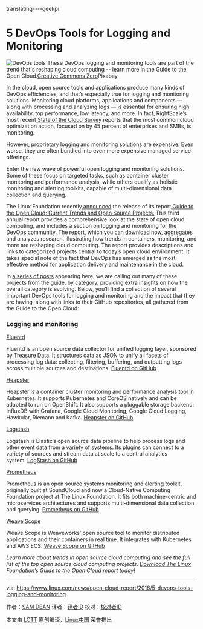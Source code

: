 translating----geekpi

5 DevOps Tools for Logging and Monitoring
============================================================


 ![DevOps tools](https://www.linux.com/sites/lcom/files/styles/rendered_file/public/devops-logging.jpg?itok=8-1glKie "DevOps tools") 
These DevOps logging and monitoring tools are part of the trend that's reshaping cloud computing -- learn more in the Guide to the Open Cloud.[Creative Commons Zero][1]Pixabay

In the cloud, open source tools and applications produce many kinds of DevOps efficiencies, and that’s especially true for logging and monitoring solutions. Monitoring cloud platforms, applications and components — along with processing and analyzing logs — is essential for ensuring high availability, top performance, low latency, and more. In fact, RightScale’s most recent[ State of the Cloud Survey][4] reports that the most common cloud optimization action, focused on by 45 percent of enterprises and SMBs, is monitoring.

However, proprietary logging and monitoring solutions are expensive. Even worse, they are often bundled into even more expensive managed service offerings.

Enter the new wave of powerful open logging and monitoring solutions. Some of these focus on targeted tasks, such as container cluster monitoring and performance analysis, while others qualify as holistic monitoring and alerting toolkits, capable of multi-dimensional data collection and querying.

The Linux Foundation recently[ announced][5] the release of its report[ Guide to the Open Cloud: Current Trends and Open Source Projects.][6] This third annual report provides a comprehensive look at the state of open cloud computing, and includes a section on logging and monitoring for the DevOps community. The report, which you can[ download][7] now, aggregates and analyzes research, illustrating how trends in containers, monitoring, and more are reshaping cloud computing. The report provides descriptions and links to categorized projects central to today’s open cloud environment. It takes special note of the fact that DevOps has emerged as the most effective method for application delivery and maintenance in the cloud.

In [a series of posts][8] appearing here, we are calling out many of these projects from the guide, by category, providing extra insights on how the overall category is evolving. Below, you’ll find a collection of several important DevOps tools for logging and monitoring and the impact that they are having, along with links to their GitHub repositories, all gathered from the Guide to the Open Cloud:

### Logging and monitoring

[Fluentd][9]

Fluentd is an open source data collector for unified logging layer, sponsored by Treasure Data. It structures data as JSON to unify all facets of processing log data: collecting, filtering, buffering, and outputting logs across multiple sources and destinations. [Fluentd on GitHub][10]

[Heapster][11]

Heapster is a container cluster monitoring and performance analysis tool in Kubernetes. It supports Kubernetes and CoreOS natively and can be adapted to run on OpenShift. It also supports a pluggable storage backend: InfluxDB with Grafana, Google Cloud Monitoring, Google Cloud Logging, Hawkular, Riemann and Kafka. [Heapster on GitHub][12]

[Logstash][13]

Logstash is Elastic’s open source data pipeline to help process logs and other event data from a variety of systems. Its plugins can connect to a variety of sources and stream data at scale to a central analytics system. [LogStash on GitHub][14]

[Prometheus][15]

Prometheus is an open source systems monitoring and alerting toolkit, originally built at SoundCloud and now a Cloud-Native Computing Foundation project at The Linux Foundation. It fits both machine-centric and microservices architectures and supports multi-dimensional data collection and querying. [Prometheus on GitHub][16]

[Weave Scope][17]

Weave Scope is Weaveworks’ open source tool to monitor distributed applications and their containers in real time. It integrates with Kubernetes and AWS ECS. [Weave Scope on GitHub][18]

_Learn more about trends in open source cloud computing and see the full list of the top open source cloud computing projects. [Download The Linux Foundation’s Guide to the Open Cloud report today!][3]_

--------------------------------------------------------------------------------

via: https://www.linux.com/news/open-cloud-report/2016/5-devops-tools-logging-and-monitoring

作者：[SAM DEAN][a]
译者：[译者ID](https://github.com/译者ID)
校对：[校对者ID](https://github.com/校对者ID)

本文由 [LCTT](https://github.com/LCTT/TranslateProject) 原创编译，[Linux中国](https://linux.cn/) 荣誉推出

[a]:https://www.linux.com/users/sam-dean
[1]:https://www.linux.com/licenses/category/creative-commons-zero
[2]:https://www.linux.com/files/images/devops-loggingjpg
[3]:http://bit.ly/2eHQOwy
[4]:http://www.rightscale.com/blog/cloud-industry-insights/cloud-computing-trends-2016-state-cloud-survey
[5]:https://www.linux.com/blog/linux-foundation-issues-2016-guide-open-source-cloud-projects
[6]:http://go.linuxfoundation.org/l/6342/2016-10-31/3krbjr?utm_source=press-release&utm_medium=pr&utm_campaign=open-cloud-report-2016
[7]:http://go.linuxfoundation.org/l/6342/2016-10-31/3krbjr
[8]:https://www.linux.com/news/open-cloud-report/2016/guide-open-cloud-state-micro-oses
[9]:http://www.fluentd.org/
[10]:https://github.com/fluent
[11]:http://blog.kubernetes.io/2015/05/resource-usage-monitoring-kubernetes.html
[12]:https://github.com/kubernetes/heapster
[13]:https://www.elastic.co/products/logstash
[14]:https://github.com/elastic/logstash
[15]:https://prometheus.io/
[16]:https://github.com/prometheus
[17]:https://www.weave.works/products/weave-scope/
[18]:https://github.com/weaveworks/scope
